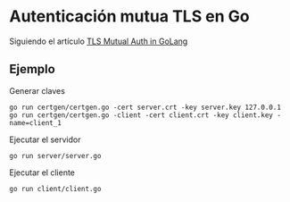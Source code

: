 Autenticación mutua TLS en Go
=============================

Siguiendo el artículo [TLS Mutual Auth in GoLang](http://www.bite-code.com/2015/06/25/tls-mutual-auth-in-golang/)


## Ejemplo

Generar claves

    go run certgen/certgen.go -cert server.crt -key server.key 127.0.0.1
    go run certgen/certgen.go -client -cert client.crt -key client.key -name=client_1


Ejecutar el servidor

    go run server/server.go


Ejecutar el cliente

    go run client/client.go
